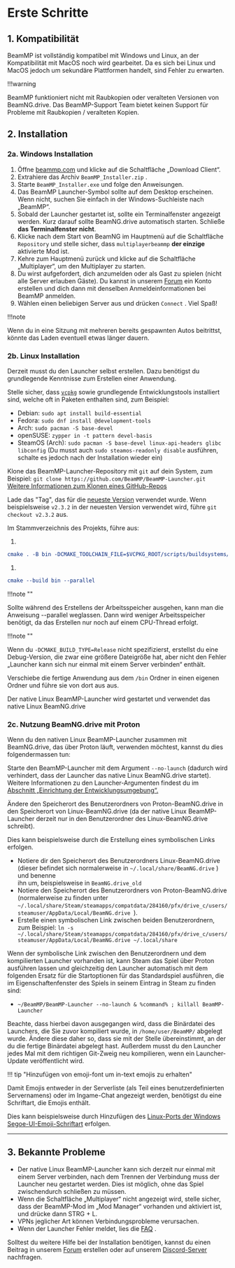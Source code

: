 # Erste Schritte

## **1. Kompatibilität**

BeamMP ist vollständig kompatibel mit Windows und Linux, an der Kompatibilität mit MacOS noch wird gearbeitet. Da es sich bei Linux und MacOS jedoch um sekundäre Plattformen handelt, sind Fehler zu erwarten.

!!!warning

BeamMP funktioniert nicht mit Raubkopien oder veralteten Versionen von BeamNG.drive.
Das BeamMP-Support Team bietet keinen Support für Probleme mit Raubkopien / veralteten Kopien.

## **2. Installation**

### **2a. Windows Installation**

1. Öffne [beammp.com](https://beammp.com/) und klicke auf die Schaltfläche „Download Client“.
2. Extrahiere das Archiv `BeamMP_Installer.zip` .
3. Starte `BeamMP_Installer.exe` und folge den Anweisungen.
4. Das BeamMP Launcher-Symbol sollte auf dem Desktop erscheinen. Wenn nicht, suchen Sie einfach in der Windows-Suchleiste nach „BeamMP“.
5. Sobald der Launcher gestartet ist, sollte ein Terminalfenster angezeigt werden. Kurz darauf sollte BeamNG.drive automatisch starten. Schließe **das Terminalfenster nicht**.
6. Klicke nach dem Start von BeamNG im Hauptmenü auf die Schaltfläche `Repository` und stelle sicher, dass `multiplayerbeammp` **der einzige** aktivierte Mod ist.
7. Kehre zum Hauptmenü zurück und klicke auf die Schaltfläche „Multiplayer“, um den Multiplayer zu starten.
8. Du wirst aufgefordert, dich anzumelden oder als Gast zu spielen (nicht alle Server erlauben Gäste). Du kannst in unserem [Forum](https://forum.beammp.com) ein Konto erstellen und dich dann mit denselben Anmeldeinformationen bei BeamMP anmelden.
9. Wählen einen beliebigen Server aus und drücken `Connect` . Viel Spaß!

!!!note

Wenn du in eine Sitzung mit mehreren bereits gespawnten Autos beitrittst, könnte das Laden eventuell etwas länger dauern.

### **2b. Linux Installation**

Derzeit musst du den Launcher selbst erstellen. Dazu benötigst du grundlegende Kenntnisse zum Erstellen einer Anwendung.

Stelle sicher, dass [`vcpkg`](https://learn.microsoft.com/en-us/vcpkg/get_started/get-started?pivots=shell-bash#1---set-up-vcpkg) sowie grundlegende Entwicklungstools installiert sind, welche oft in Paketen enthalten sind, zum Beispiel:

- Debian: `sudo apt install build-essential`
- Fedora: `sudo dnf install @development-tools`
- Arch: `sudo pacman -S base-devel`
- openSUSE: `zypper in -t pattern devel-basis`
- SteamOS (Arch): `sudo pacman -S base-devel linux-api-headers glibc libconfig` (Du musst auch `sudo steamos-readonly disable` ausführen, schalte es jedoch nach der Installation wieder ein)

Klone das BeamMP-Launcher-Repository mit `git` auf dein System, zum Beispiel: `git clone https://github.com/BeamMP/BeamMP-Launcher.git` [Weitere Informationen zum Klonen eines GitHub-Repos](https://docs.github.com/en/repositories/creating-and-managing-repositories/cloning-a-repository)

Lade das "Tag", das für die [neueste Version](https://github.com/BeamMP/BeamMP-Launcher/releases/latest) verwendet wurde. Wenn beispielsweise `v2.3.2` in der neuesten Version verwendet wird, führe `git checkout v2.3.2` aus.

Im Stammverzeichnis des Projekts, führe aus:

1.

```cmake
cmake . -B bin -DCMAKE_TOOLCHAIN_FILE=$VCPKG_ROOT/scripts/buildsystems/vcpkg.cmake -DVCPKG_TARGET_TRIPLET=x64-linux
```

1.

```cmake
cmake --build bin --parallel
```

!!!note ""

Sollte während des Erstellens der Arbeitsspeicher ausgehen, kann man die Anweisung --parallel weglassen. Dann wird weniger Arbeitsspeicher benötigt, da das Erstellen nur noch auf einem CPU-Thread erfolgt.

!!!note ""

  Wenn du `-DCMAKE_BUILD_TYPE=Release` nicht spezifizierst, erstellst du eine Debug-Version, die zwar eine größere Dateigröße hat, aber nicht den Fehler „Launcher kann sich nur einmal mit einem Server verbinden“ enthält.

Verschiebe die fertige Anwendung aus dem `/bin` Ordner in einen eigenen Ordner und führe sie von dort aus aus.

Der native Linux BeamMP-Launcher wird gestartet und verwendet das native Linux BeamNG.drive

### **2c. Nutzung BeamNG.drive mit Proton**

Wenn du den nativen Linux BeamMP-Launcher zusammen mit BeamNG.drive, das über Proton läuft, verwenden möchtest, kannst du dies folgendermassen tun:

Starte den BeamMP-Launcher mit dem Argument `--no-launch` (dadurch wird verhindert, dass der Launcher das native Linux BeamNG.drive startet). Weitere Informationen zu den Launcher-Argumenten findest du im [Abschnitt „Einrichtung der Entwicklungsumgebung“.](../guides/beammp-dev/beammp-dev.md)

Ändere den Speicherort des Benutzerordners von Proton-BeamNG.drive in den Speicherort von Linux-BeamNG.drive (da der native Linux BeamMP-Launcher derzeit nur in den Benutzerordner des Linux-BeamNG.drive schreibt).

Dies kann beispielsweise durch die Erstellung eines symbolischen Links erfolgen.

- Notiere dir den Speicherort des Benutzerordners Linux-BeamNG.drive (dieser befindet sich normalerweise in `~/.local/share/BeamNG.drive` ) und benenne<br>ihn um, beispielsweise in `BeamNG.drive_old`
- Notiere den Speicherort des Benutzerordners von Proton-BeamNG.drive (normalerweise zu finden unter `~/.local/share/Steam/steamapps/compatdata/284160/pfx/drive_c/users/steamuser/AppData/Local/BeamNG.drive `).
- Erstelle einen symbolischen Link zwischen beiden Benutzerordnern, zum Beispiel: `ln -s ~/.local/share/Steam/steamapps/compatdata/284160/pfx/drive_c/users/steamuser/AppData/Local/BeamNG.drive ~/.local/share`

Wenn der symbolische Link zwischen den Benutzerordnern und dem kompilierten Launcher vorhanden ist, kann Steam das Spiel über Proton ausführen lassen und gleichzeitig den Launcher automatisch mit dem folgenden Ersatz für die Startoptionen für das Standardspiel ausführen, die im Eigenschaftenfenster des Spiels in seinem Eintrag in Steam zu finden sind:

- `~/BeamMP/BeamMP-Launcher --no-launch & %command% ; killall BeamMP-Launcher`

Beachte, dass hierbei davon ausgegangen wird, dass die Binärdatei des Launchers, die Sie zuvor kompiliert wurde, in `/home/user/BeamMP/` abgelegt wurde. Ändere diese daher so, dass sie mit der Stelle übereinstimmt, an der du die fertige Binärdatei abgelegt hast. Außerdem musst du  den Launcher jedes Mal mit dem richtigen Git-Zweig neu kompilieren, wenn ein Launcher-Update veröffentlicht wird.

!!! tip "Hinzufügen von emoji-font um in-text emojis zu erhalten"

Damit Emojis entweder in der Serverliste (als Teil eines benutzerdefinierten Servernamens) oder im Ingame-Chat angezeigt werden, benötigst du eine Schriftart, die Emojis enthält.

Dies kann beispielsweise durch Hinzufügen des [Linux-Ports der Windows Segoe-UI-Emoji-Schriftart](https://github.com/mrbvrz/segoe-ui-linux) erfolgen.

---

## **3. Bekannte Probleme**

- Der native Linux BeamMP-Launcher kann sich derzeit nur einmal mit einem Server verbinden, nach dem Trennen der Verbindung muss der Launcher neu gestartet werden. Dies ist möglich, ohne das Spiel zwischendurch schließen zu müssen.
- Wenn die Schaltfläche „Multiplayer“ nicht angezeigt wird, stelle sicher, dass der BeamMP-Mod im „Mod Manager“ vorhanden und aktiviert ist, und drücke dann STRG + L.
- VPNs jeglicher Art können Verbindungsprobleme verursachen.
- Wenn der Launcher Fehler meldet, lies die [FAQ](https://forum.beammp.com/c/faq/35) .

Solltest du weitere Hilfe bei der Installation benötigen, kannst du einen Beitrag in unserem [Forum](https://forum.beammp.com) erstellen oder auf unserem [Discord-Server](https://discord.gg/beammp) nachfragen.

